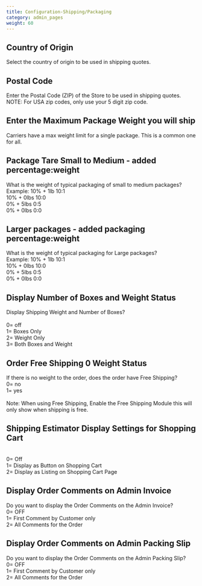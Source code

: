 ```yaml
---
title: Configuration-Shipping/Packaging
category: admin_pages
weight: 60 
---
```


<h2 id="country_of_origin">Country of Origin</h2>

<div class='indent'>Select the country of origin to be used in shipping quotes.</div>


<h2 id="postal_code">Postal Code</h2>

<div class='indent'>Enter the Postal Code (ZIP) of the Store to be used in shipping quotes. NOTE: For USA zip codes, only use your 5 digit zip code.</div>


<h2 id="enter_the_maximum_package_weight_you_will_ship">Enter the Maximum Package Weight you will ship</h2>

<div class='indent'>Carriers have a max weight limit for a single package. This is a common one for all.</div>


<h2 id="package_tare_small_to_medium__added_percentageweight">Package Tare Small to Medium - added percentage:weight</h2>

<div class='indent'>What is the weight of typical packaging of small to medium packages?<br />Example: 10% + 1lb 10:1<br />10% + 0lbs 10:0<br />0% + 5lbs 0:5<br />0% + 0lbs 0:0</div>


<h2 id="larger_packages__added_packaging_percentageweight">Larger packages - added packaging percentage:weight</h2>

<div class='indent'>What is the weight of typical packaging for Large packages?<br />Example: 10% + 1lb 10:1<br />10% + 0lbs 10:0<br />0% + 5lbs 0:5<br />0% + 0lbs 0:0</div>


<h2 id="display_number_of_boxes_and_weight_status">Display Number of Boxes and Weight Status</h2>

<div class='indent'>Display Shipping Weight and Number of Boxes?<br /><br />0= off<br />1= Boxes Only<br />2= Weight Only<br />3= Both Boxes and Weight</div>


<h2 id="order_free_shipping_0_weight_status">Order Free Shipping 0 Weight Status</h2>

<div class='indent'>If there is no weight to the order, does the order have Free Shipping?<br />0= no<br />1= yes<br /><br />Note: When using Free Shipping, Enable the Free Shipping Module this will only show when shipping is free.</div>


<h2 id="shipping_estimator_display_settings_for_shopping_cart">Shipping Estimator Display Settings for Shopping Cart</h2>

<div class='indent'><br />0= Off<br />1= Display as Button on Shopping Cart<br />2= Display as Listing on Shopping Cart Page</div>


<h2 id="display_order_comments_on_admin_invoice">Display Order Comments on Admin Invoice</h2>

<div class='indent'>Do you want to display the Order Comments on the Admin Invoice?<br />0= OFF<br />1= First Comment by Customer only<br />2= All Comments for the Order</div>


<h2 id="display_order_comments_on_admin_packing_slip">Display Order Comments on Admin Packing Slip</h2>

<div class='indent'>Do you want to display the Order Comments on the Admin Packing Slip?<br />0= OFF<br />1= First Comment by Customer only<br />2= All Comments for the Order</div>



